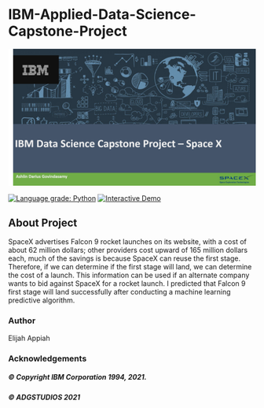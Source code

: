 # IBM-Applied-Data-Science-Capstone-Project

<img src="https://raw.githubusercontent.com/ADGVLOGS/IBM-DataScience-SpaceX-Capstone/main/logo/bg.png">

[![Language grade: Python](https://img.shields.io/lgtm/grade/python/g/ADGVLOGS/IBM-DataScience-SpaceX-Capstone.svg?logo=lgtm&logoWidth=18)](https://lgtm.com/projects/g/ADGVLOGS/IBM-DataScience-SpaceX-Capstone/context:python)
<a href="https://colab.research.google.com/github/ADGVLOGS/adgmlclass/blob/main/ADGMLCLASSDemo.ipynb" target="_parent"><img src="https://colab.research.google.com/assets/colab-badge.svg" alt="Interactive Demo"/></a>

## About Project

SpaceX advertises Falcon 9 rocket launches on its website, with a cost of about 62
million dollars; other providers cost upward of 165 million dollars each,
much of the savings is because SpaceX can reuse the first stage.
Therefore, if we can determine if the first stage will land, we can
determine the cost of a launch. This information can be used if an
alternate company wants to bid against SpaceX for a rocket launch. I
predicted that Falcon 9 first stage will land successfully after conducting a 
machine learning predictive algorithm.

### Author

Elijah Appiah

### Acknowledgements 

##### © Copyright IBM Corporation 1994, 2021.
##### © ADGSTUDIOS 2021